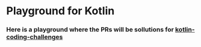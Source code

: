 # Playground for Kotlin

### Here is a playground where the PRs will be sollutions for [kotlin-coding-challenges](https://github.com/igorwojda/kotlin-coding-challenges)
